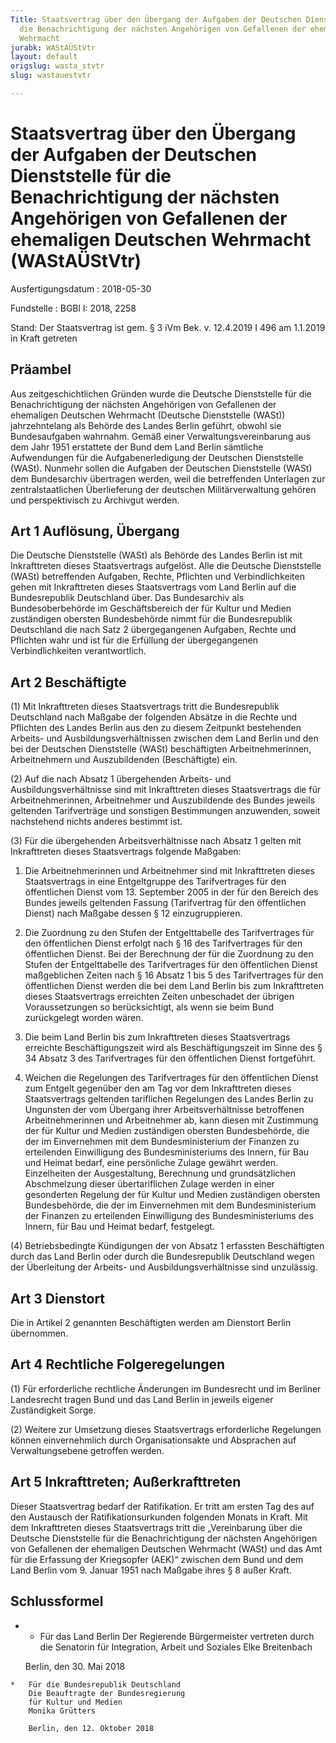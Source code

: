 ```yaml
---
Title: Staatsvertrag über den Übergang der Aufgaben der Deutschen Dienststelle für
  die Benachrichtigung der nächsten Angehörigen von Gefallenen der ehemaligen Deutschen
  Wehrmacht
jurabk: WAStAÜStVtr
layout: default
origslug: wasta_stvtr
slug: wastauestvtr

---
```


# Staatsvertrag über den Übergang der Aufgaben der Deutschen Dienststelle für die Benachrichtigung der nächsten Angehörigen von Gefallenen der ehemaligen Deutschen Wehrmacht (WAStAÜStVtr)

Ausfertigungsdatum
:   2018-05-30

Fundstelle
:   BGBl I: 2018, 2258

Stand: Der Staatsvertrag ist gem. § 3 iVm Bek. v. 12.4.2019 I 496 am 1.1.2019 in Kraft getreten

## Präambel

Aus zeitgeschichtlichen Gründen wurde die Deutsche Dienststelle für die Benachrichtigung der nächsten Angehörigen von Gefallenen der ehemaligen Deutschen Wehrmacht (Deutsche Dienststelle (WASt)) jahrzehntelang als Behörde des Landes Berlin geführt, obwohl sie Bundesaufgaben wahrnahm. Gemäß einer Verwaltungsvereinbarung aus dem Jahr 1951 erstattete der Bund dem Land Berlin sämtliche Aufwendungen für die Aufgabenerledigung der Deutschen Dienststelle (WASt). Nunmehr sollen die Aufgaben der Deutschen Dienststelle (WASt) dem Bundesarchiv übertragen werden, weil die betreffenden Unterlagen zur zentralstaatlichen Überlieferung der deutschen Militärverwaltung gehören und perspektivisch zu Archivgut werden.


## Art 1 Auflösung, Übergang

Die Deutsche Dienststelle (WASt) als Behörde des Landes Berlin ist mit Inkrafttreten dieses Staatsvertrags aufgelöst. Alle die Deutsche Dienststelle (WASt) betreffenden Aufgaben, Rechte, Pflichten und Verbindlichkeiten gehen mit Inkrafttreten dieses Staatsvertrags vom Land Berlin auf die Bundesrepublik Deutschland über. Das Bundesarchiv als Bundesoberbehörde im Geschäftsbereich der für Kultur und Medien zuständigen obersten Bundesbehörde nimmt für die Bundesrepublik Deutschland die nach Satz 2 übergegangenen Aufgaben, Rechte und Pflichten wahr und ist für die Erfüllung der übergegangenen Verbindlichkeiten verantwortlich.


## Art 2 Beschäftigte

(1) Mit Inkrafttreten dieses Staatsvertrags tritt die Bundesrepublik Deutschland nach Maßgabe der folgenden Absätze in die Rechte und Pflichten des Landes Berlin aus den zu diesem Zeitpunkt bestehenden Arbeits- und Ausbildungsverhältnissen zwischen dem Land Berlin und den bei der Deutschen Dienststelle (WASt) beschäftigten Arbeitnehmerinnen, Arbeitnehmern und Auszubildenden (Beschäftigte) ein.

(2) Auf die nach Absatz 1 übergehenden Arbeits- und Ausbildungsverhältnisse sind mit Inkrafttreten dieses Staatsvertrags die für Arbeitnehmerinnen, Arbeitnehmer und Auszubildende des Bundes jeweils geltenden Tarifverträge und sonstigen Bestimmungen anzuwenden, soweit nachstehend nichts anderes bestimmt ist.

(3) Für die übergehenden Arbeitsverhältnisse nach Absatz 1 gelten mit Inkrafttreten dieses Staatsvertrags folgende Maßgaben:

1.  Die Arbeitnehmerinnen und Arbeitnehmer sind mit Inkrafttreten dieses Staatsvertrags in eine Entgeltgruppe des Tarifvertrages für den öffentlichen Dienst vom 13. September 2005 in der für den Bereich des Bundes jeweils geltenden Fassung (Tarifvertrag für den öffentlichen Dienst) nach Maßgabe dessen § 12 einzugruppieren.


2.  Die Zuordnung zu den Stufen der Entgelttabelle des Tarifvertrages für den öffentlichen Dienst erfolgt nach § 16 des Tarifvertrages für den öffentlichen Dienst. Bei der Berechnung der für die Zuordnung zu den Stufen der Entgelttabelle des Tarifvertrages für den öffentlichen Dienst maßgeblichen Zeiten nach § 16 Absatz 1 bis 5 des Tarifvertrages für den öffentlichen Dienst werden die bei dem Land Berlin bis zum Inkrafttreten dieses Staatsvertrags erreichten Zeiten unbeschadet der übrigen Voraussetzungen so berücksichtigt, als wenn sie beim Bund zurückgelegt worden wären.


3.  Die beim Land Berlin bis zum Inkrafttreten dieses Staatsvertrags erreichte Beschäftigungszeit wird als Beschäftigungszeit im Sinne des § 34 Absatz 3 des Tarifvertrages für den öffentlichen Dienst fortgeführt.


4.  Weichen die Regelungen des Tarifvertrages für den öffentlichen Dienst zum Entgelt gegenüber den am Tag vor dem Inkrafttreten dieses Staatsvertrags geltenden tariflichen Regelungen des Landes Berlin zu Ungunsten der vom Übergang ihrer Arbeitsverhältnisse betroffenen Arbeitnehmerinnen und Arbeitnehmer ab, kann diesen mit Zustimmung der für Kultur und Medien zuständigen obersten Bundesbehörde, die der im Einvernehmen mit dem Bundesministerium der Finanzen zu erteilenden Einwilligung des Bundesministeriums des Innern, für Bau und Heimat bedarf, eine persönliche Zulage gewährt werden. Einzelheiten der Ausgestaltung, Berechnung und grundsätzlichen Abschmelzung dieser übertariflichen Zulage werden in einer gesonderten Regelung der für Kultur und Medien zuständigen obersten Bundesbehörde, die der im Einvernehmen mit dem Bundesministerium der Finanzen zu erteilenden Einwilligung des Bundesministeriums des Innern, für Bau und Heimat bedarf, festgelegt.




(4) Betriebsbedingte Kündigungen der von Absatz 1 erfassten Beschäftigten durch das Land Berlin oder durch die Bundesrepublik Deutschland wegen der Überleitung der Arbeits- und Ausbildungsverhältnisse sind unzulässig.


## Art 3 Dienstort

Die in Artikel 2 genannten Beschäftigten werden am Dienstort Berlin übernommen.


## Art 4 Rechtliche Folgeregelungen

(1) Für erforderliche rechtliche Änderungen im Bundesrecht und im Berliner Landesrecht tragen Bund und das Land Berlin in jeweils eigener Zuständigkeit Sorge.

(2) Weitere zur Umsetzung dieses Staatsvertrags erforderliche Regelungen können einvernehmlich durch Organisationsakte und Absprachen auf Verwaltungsebene getroffen werden.


## Art 5 Inkrafttreten; Außerkrafttreten

Dieser Staatsvertrag bedarf der Ratifikation. Er tritt am ersten Tag des auf den Austausch der Ratifikationsurkunden folgenden Monats in Kraft. Mit dem Inkrafttreten dieses Staatsvertrags tritt die „Vereinbarung über die Deutsche Dienststelle für die Benachrichtigung der nächsten Angehörigen von Gefallenen der ehemaligen Deutschen Wehrmacht (WASt) und das Amt für die Erfassung der Kriegsopfer (AEK)“ zwischen dem Bund und dem Land Berlin vom 9. Januar 1951 nach Maßgabe ihres § 8 außer Kraft.


## Schlussformel



*    *   Für das Land Berlin
        Der Regierende Bürgermeister
        vertreten durch
        die Senatorin
        für Integration, Arbeit und Soziales
        Elke Breitenbach

        Berlin, den 30. Mai 2018


    *   Für die Bundesrepublik Deutschland
        Die Beauftragte der Bundesregierung
        für Kultur und Medien
        Monika Grütters

        Berlin, den 12. Oktober 2018




